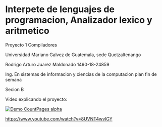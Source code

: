 # Interpete de lenguajes de programacion, Analizador lexico y aritmetico

Proyecto 1 Compiladores

Universidad Mariano Galvez de Guatemala, sede Quetzaltenango

Rodrigo Arturo Juarez Maldonado 1490-18-24859

Ing. En sistemas de informacion y ciencias de la computacion plan fin de semana

Secion B

Video explicando el proyecto:

[![Demo CountPages alpha](https://media3.giphy.com/media/26n7b7PjSOZJwVCmY/giphy.gif?cid=ecf05e47hw6nhl94mui062o038gjhjwece57nt2wa1hw43zt&rid=giphy.gif&ct=g)](https://www.youtube.com/watch?v=8UVNT4wvIGY)

https://www.youtube.com/watch?v=8UVNT4wvIGY

